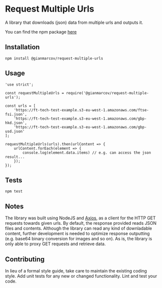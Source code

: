 Request Multiple Urls
=========

A library that downloads (json) data from multiple urls and outputs it.

You can find the npm package [here](https://www.npmjs.com/package/@gianmarcov/request-multiple-urls)

## Installation

   `npm install @gianmarcov/request-multiple-urls`

## Usage

    'use strict';

    const requestMultipleUrls = require('@gianmarcov/request-multiple-urls');

    const urls = [
        'https://ft-tech-test-example.s3-eu-west-1.amazonaws.com/ftse-fsi.json',
        'https://ft-tech-test-example.s3-eu-west-1.amazonaws.com/gbp-hkd.json',
        'https://ft-tech-test-example.s3-eu-west-1.amazonaws.com/gbp-usd.json'
    ];

    requestMultipleUrls(urls).then(urlContent => {
        urlContent.forEach(element => {
            console.log(element.data.items) // e.g. can access the json result...
        });
    });

## Tests

  `npm test`

## Notes

   The library was built using NodeJS and [Axios](https://github.com/axios/axios), as a client for the HTTP GET requests towards given urls. By default, the response provided reads JSON files and contents. Although the library can read any kind of downladable content, further development is needed to optimize response outputting (e.g. base64 binary conversion for images and so on). As is, the library is only able to proxy GET requests and retrieve data.


## Contributing

   In lieu of a formal style guide, take care to maintain the existing coding style. Add unit tests for any new or changed functionality. Lint and test your code.